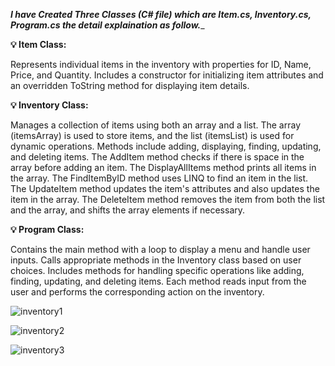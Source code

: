 _**I have Created Three Classes (C# file) which are Item.cs, Inventory.cs, Program.cs the detail explaination as follow.**__

**💡 Item Class:**

Represents individual items in the inventory with properties for ID, Name, Price, and Quantity.
Includes a constructor for initializing item attributes and an overridden ToString method for displaying item details.

**💡 Inventory Class:**

Manages a collection of items using both an array and a list.
The array (itemsArray) is used to store items, and the list (itemsList) is used for dynamic operations.
Methods include adding, displaying, finding, updating, and deleting items.
The AddItem method checks if there is space in the array before adding an item.
The DisplayAllItems method prints all items in the array.
The FindItemByID method uses LINQ to find an item in the list.
The UpdateItem method updates the item's attributes and also updates the item in the array.
The DeleteItem method removes the item from both the list and the array, and shifts the array elements if necessary.

**💡 Program Class:**

Contains the main method with a loop to display a menu and handle user inputs.
Calls appropriate methods in the Inventory class based on user choices.
Includes methods for handling specific operations like adding, finding, updating, and deleting items.
Each method reads input from the user and performs the corresponding action on the inventory.


![inventory1](https://github.com/Sohaib0009/SyedSohaib_DotNet_Assignment_Centralogic/assets/97386434/5b0b4970-e4ec-4bf6-87cc-57929688257b)

![inventory2](https://github.com/Sohaib0009/SyedSohaib_DotNet_Assignment_Centralogic/assets/97386434/d258a026-f34f-483a-b876-b26e9c66b8ea)

![inventory3](https://github.com/Sohaib0009/SyedSohaib_DotNet_Assignment_Centralogic/assets/97386434/03601c32-848e-454d-98ff-47429331894a)
